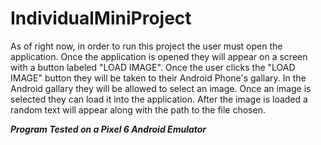 # IndividualMiniProject

As of right now, in order to run this project the user must open the application.
Once the application is opened they will appear on a screen with a button labeled "LOAD IMAGE".
Once the user clicks the "LOAD IMAGE" button they will be taken to their Android Phone's gallary.
In the Android gallary they will be allowed to select an image.
Once an image is selected they can load it into the application.
After the image is loaded a random text will appear along with the path to the file chosen.

***Program Tested on a Pixel 6 Android Emulator***
